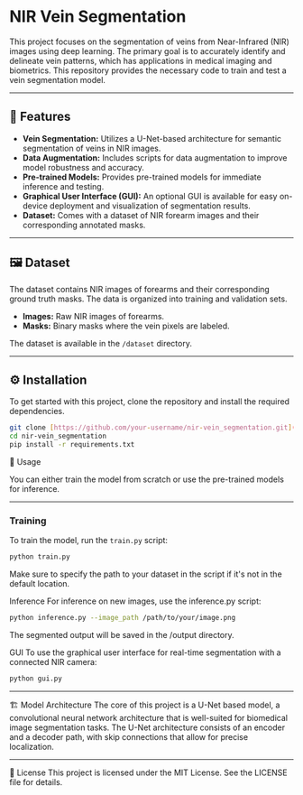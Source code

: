# NIR Vein Segmentation

This project focuses on the segmentation of veins from Near-Infrared (NIR) images using deep learning. The primary goal is to accurately identify and delineate vein patterns, which has applications in medical imaging and biometrics. This repository provides the necessary code to train and test a vein segmentation model.

***

## 🌟 Features

* **Vein Segmentation:** Utilizes a U-Net-based architecture for semantic segmentation of veins in NIR images.
* **Data Augmentation:** Includes scripts for data augmentation to improve model robustness and accuracy.
* **Pre-trained Models:** Provides pre-trained models for immediate inference and testing.
* **Graphical User Interface (GUI):** An optional GUI is available for easy on-device deployment and visualization of segmentation results.
* **Dataset:** Comes with a dataset of NIR forearm images and their corresponding annotated masks.

***

## 🖼️ Dataset

The dataset contains NIR images of forearms and their corresponding ground truth masks. The data is organized into training and validation sets.

* **Images:** Raw NIR images of forearms.
* **Masks:** Binary masks where the vein pixels are labeled.

The dataset is available in the `/dataset` directory.

***

## ⚙️ Installation

To get started with this project, clone the repository and install the required dependencies.

```bash
git clone [https://github.com/your-username/nir-vein_segmentation.git](https://github.com/your-username/nir-vein_segmentation.git)
cd nir-vein_segmentation
pip install -r requirements.txt
```
🚀 Usage

You can either train the model from scratch or use the pre-trained models for inference.

***
### Training

To train the model, run the `train.py` script:

```bash
python train.py
```
Make sure to specify the path to your dataset in the script if it's not in the default location.


Inference
For inference on new images, use the inference.py script:

```bash
python inference.py --image_path /path/to/your/image.png
```
The segmented output will be saved in the /output directory.

GUI
To use the graphical user interface for real-time segmentation with a connected NIR camera:

```bash
python gui.py
```

***
🏗️ Model Architecture
The core of this project is a U-Net based model, a convolutional neural network architecture that is well-suited for biomedical image segmentation tasks. The U-Net architecture consists of an encoder and a decoder path, with skip connections that allow for precise localization.

***

📜 License
This project is licensed under the MIT License. See the LICENSE file for details.








